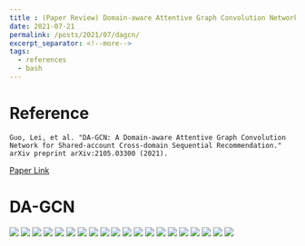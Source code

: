 ```yaml
---
title : (Paper Review) Domain-aware Attentive Graph Convolution Network (DAGCN)
date: 2021-07-21
permalink: /posts/2021/07/dagcn/
excerpt_separator: <!--more-->
tags:
  - references
  - bash
---
```

# Reference
    Guo, Lei, et al. "DA-GCN: A Domain-aware Attentive Graph Convolution Network for Shared-account Cross-domain Sequential Recommendation." arXiv preprint arXiv:2105.03300 (2021). 

[Paper Link](https://arxiv.org/abs/2105.03300)    

# DA-GCN
<!-- ![Image Alt 텍스트](/assets/img/dagcn/dagcn_mod1.png) -->

![](/assets/img/dagcn/dagcn_mod1.png)
![](/assets/img/dagcn/dagcn_mod2.png)
![](/assets/img/dagcn/dagcn_mod3.png)
![](/assets/img/dagcn/dagcn_mod4.png)
![](/assets/img/dagcn/dagcn_mod5.png)
![](/assets/img/dagcn/dagcn_mod6.png)
![](/assets/img/dagcn/dagcn_mod7.png)
![](/assets/img/dagcn/dagcn_mod8.png)
![](/assets/img/dagcn/dagcn_mod9.png)
![](/assets/img/dagcn/dagcn_mod10.png)
![](/assets/img/dagcn/dagcn_mod11.png)
![](/assets/img/dagcn/dagcn_mod12.png)
![](/assets/img/dagcn/dagcn_mod13.png)
![](/assets/img/dagcn/dagcn_mod14.png)
![](/assets/img/dagcn/dagcn_mod15.png)
![](/assets/img/dagcn/dagcn_mod16.png)
![](/assets/img/dagcn/dagcn_mod17.png)
![](/assets/img/dagcn/dagcn_mod18.png)
![](/assets/img/dagcn/dagcn_mod19.png)
![](/assets/img/dagcn/dagcn_mod20.png)



